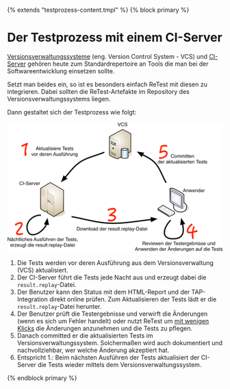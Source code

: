 {% extends "testprozess-content.tmpl" %}
{% block primary %}

Der Testprozess mit einem CI-Server
===================================

[Versionsverwaltungssysteme](https://de.wikipedia.org/wiki/Versionsverwaltung) (eng. Version Control System - VCS) und 
[CI-Server](https://de.wikipedia.org/wiki/Kontinuierliche_Integration) gehören heute zum Standardrepertoire an Tools die man bei der Softwareentwicklung einsetzen sollte.

Setzt man beides ein, so ist es besonders einfach ReTest mit diesen zu integrieren.
Dabei sollten die ReTest-Artefakte im Repository des Versionsverwaltungssystems liegen.

Dann gestaltet sich der Testprozess wie folgt:

![Testprozess mit CI-Server und VCS](testprozess-ci.png)

1. Die Tests werden vor deren Ausführung aus dem Versionsverwaltung (VCS) aktualisiert.
2. Der CI-Server führt die Tests jede Nacht aus und erzeugt dabei die `result.replay`-Datei.
3. Der Benutzer kann den Status mit dem HTML-Report und der TAP-Integration direkt online prüfen. Zum Aktualisieren der Tests lädt er die `result.replay`-Datei herunter.
4. Der Benutzer prüft die Testergebnisse und verwirft die Änderungen (wenn es sich um Fehler handelt) oder nutzt ReTest um [mit wenigen Klicks](https://www.retest.de/product/features.html) die Änderungen anzunehmen und die Tests zu pflegen. 
5. Danach committed er die aktualisierten Tests im Versionsverwaltungssystem. Solchermaßen wird auch dokumentiert und nachvollziehbar, wer welche Änderung akzeptiert hat.
6. Entspricht 1.: Beim nächsten Ausführen der Tests aktualisiert der CI-Server die Tests wieder mittels dem Versionsverwaltungssystem.  

{% endblock primary %}